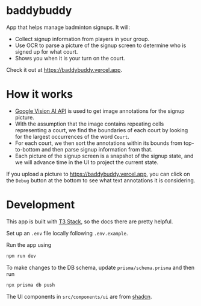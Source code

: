 # baddybuddy

App that helps manage badminton signups. It will:
* Collect signup information from players in your group.
* Use OCR to parse a picture of the signup screen to determine who is signed up for what court.
* Shows you when it is your turn on the court.

Check it out at https://baddybuddy.vercel.app.

# How it works
* [Google Vision AI API](https://cloud.google.com/vision/docs/drag-and-drop) is used to get image annotations for the signup picture.
* With the assumption that the image contains repeating cells representing a court, we find the boundaries of each court by looking for the largest occurrences of the word `Court`.
* For each court, we then sort the annotations within its bounds from top-to-bottom and then parse signup information from that.
* Each picture of the signup screen is a snapshot of the signup state, and we will advance time in the UI to project the current state.

If you upload a picture to https://baddybuddy.vercel.app, you can click on the `Debug` button at the bottom to see what text annotations it is considering.

# Development
This app is built with [T3 Stack](https://create.t3.gg/), so the docs there are pretty helpful.

Set up an `.env` file locally following `.env.example`.

Run the app using
```bash
npm run dev
```

To make changes to the DB schema, update `prisma/schema.prisma` and then run
```bash
npx prisma db push
```

The UI components in `src/components/ui` are from [shadcn](https://ui.shadcn.com/).
